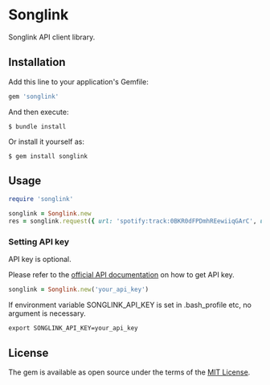 # Songlink

Songlink API client library.

## Installation

Add this line to your application's Gemfile:

```ruby
gem 'songlink'
```

And then execute:

    $ bundle install

Or install it yourself as:

    $ gem install songlink

## Usage

```ruby
require 'songlink'

songlink = Songlink.new
res = songlink.request({ url: 'spotify:track:0BKR0dFPDmhREewiiqGArC', userCountry: 'JP' })
```

### Setting API key
API key is optional.

Please refer to the [official API documentation](https://github.com/songlink/docs/blob/master/api-v1-alpha.1.md) on how to get API key.

```ruby
songlink = Songlink.new('your_api_key')
```

If environment variable SONGLINK_API_KEY is set in .bash_profile etc, no argument is necessary.

```
export SONGLINK_API_KEY=your_api_key
```

## License

The gem is available as open source under the terms of the [MIT License](https://opensource.org/licenses/MIT).
